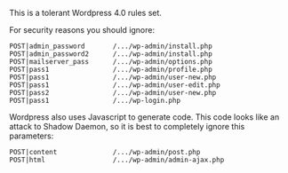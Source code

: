 This is a tolerant Wordpress 4.0 rules set.


For security reasons you should ignore:
```
POST|admin_password       /.../wp-admin/install.php
POST|admin_password2      /.../wp-admin/install.php
POST|mailserver_pass      /.../wp-admin/options.php
POST|pass1                /.../wp-admin/profile.php
POST|pass1                /.../wp-admin/user-new.php
POST|pass1                /.../wp-admin/user-edit.php
POST|pass2                /.../wp-admin/user-new.php
POST|pass1                /.../wp-login.php
```

Wordpress also uses Javascript to generate code. This code looks like an attack to Shadow Daemon, so it is best to completely ignore this parameters:
```
POST|content              /.../wp-admin/post.php
POST|html                 /.../wp-admin/admin-ajax.php
```
